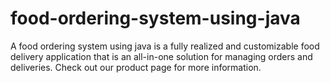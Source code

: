 # food-ordering-system-using-java
A food ordering system using java is a fully realized and customizable food delivery application that is an all-in-one solution for managing orders and deliveries. Check out our product page for more information.
